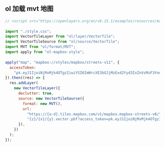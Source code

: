 ## ol 加载 mvt 地图

[//]: # "ol"
[//]: # "![](https://raw.githubusercontent.com/xesxz/image/main/screenshot202208161852623.png)"
[//]: #
[//]: # "mapbox"
[//]: # "![](https://raw.githubusercontent.com/xesxz/image/main/screenshot202208161852470.png)"

```javascript
// <script src="https://openlayers.org/en/v6.15.1/examples/resources/mapbox-streets-v6-style.js"></script>

import "./style.css";
import VectorTileLayer from "ol/layer/VectorTile";
import VectorTileSource from "ol/source/VectorTile";
import MVT from "ol/format/MVT";
import apply from "ol-mapbox-style";

apply("map", "mapbox://styles/mapbox/streets-v11", {
  accessToken:
    "pk.eyJ1IjoiNjMxMjk4OTgzIiwiYSI6ImNrcXE3bGJjMzExd2Yyd3IxZnVsMzF3YnoifQ.PwJgJ85Al8qG_6Sr6OecbA",
}).then((res) => {
  res.addLayer(
    new VectorTileLayer({
      declutter: true,
      source: new VectorTileSource({
        format: new MVT(),
        url:
          "https://{a-d}.tiles.mapbox.com/v1/mapbox.mapbox-streets-v8/" +
          "{z}/{x}/{y}.vector.pbf?access_token=pk.eyJ1IjoiNjMxMjk4OTgzIiwiYSI6ImNrcXE3bGJjMzExd2Yyd3IxZnVsMzF3YnoifQ.PwJgJ85Al8qG_6Sr6OecbA",
      }),
    })
  );
});
```
